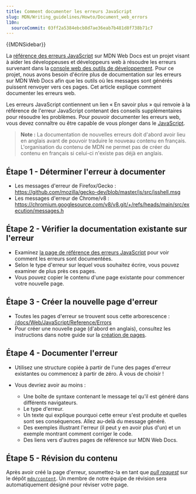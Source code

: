 ```yaml
---
title: Comment documenter les erreurs JavaScript
slug: MDN/Writing_guidelines/Howto/Document_web_errors
l10n:
  sourceCommit: 03ff2a5384ebcb8d7ae36eab7b481d8f738b71c7
---
```


{{MDNSidebar}}

La [référence des erreurs JavaScript](/fr/docs/Web/JavaScript/Reference/Errors) sur MDN Web Docs est un projet visant à aider les développeuses et développeurs web à résoudre les erreurs survenant dans la [console web des outils de développement](https://firefox-source-docs.mozilla.org/devtools-user/web_console/index.html). Pour ce projet, nous avons besoin d'écrire plus de documentation sur les erreurs sur MDN Web Docs afin que les outils où les messages sont générés puissent renvoyer vers ces pages. Cet article explique comment documenter les erreurs web.

Les erreurs JavaScript contiennent un lien «&nbsp;En savoir plus&nbsp;» qui renvoie à la référence de l'erreur JavaScript contenant des conseils supplémentaires pour résoudre les problèmes. Pour pouvoir documenter les erreurs web, vous devez connaître ou être capable de vous plonger dans le [JavaScript](/fr/docs/Web/JavaScript).

> **Note :** La documentation de nouvelles erreurs doit d'abord avoir lieu en anglais avant de pouvoir traduire le nouveau contenu en français. L'organisation du contenu de MDN ne permet pas de créer du contenu en français si celui-ci n'existe pas déjà en anglais.

## Étape 1 - Déterminer l'erreur à documenter

- Les messages d'erreur de Firefox/Gecko&nbsp;: <https://github.com/mozilla/gecko-dev/blob/master/js/src/jsshell.msg>
- Les messages d'erreur de Chrome/v8&nbsp;: <https://chromium.googlesource.com/v8/v8.git/+/refs/heads/main/src/execution/messages.h>

## Étape 2 - Vérifier la documentation existante sur l'erreur

- Examinez [la page de référence des erreurs JavaScript](/fr/docs/Web/JavaScript/Reference/Errors) pour voir comment les erreurs sont documentées.
- Selon le type d'erreur sur lequel vous souhaitez écrire, vous pouvez examiner de plus près ces pages.
- Vous pouvez copier le contenu d'une page existante pour commencer votre nouvelle page.

## Étape 3 - Créer la nouvelle page d'erreur

- Toutes les pages d'erreur se trouvent sous cette arborescence&nbsp;: [/docs/Web/JavaScript/Reference/Errors](/fr/docs/Web/JavaScript/Reference/Errors)
- Pour créer une nouvelle page (d'abord en anglais), consultez les instructions dans notre guide sur la [création de pages](/fr/docs/MDN/Writing_guidelines/Howto/Creating_moving_deleting).

## Étape 4 - Documenter l'erreur

- Utilisez une structure copiée à partir de l'une des pages d'erreur existantes ou commencez à partir de zéro. À vous de choisir&nbsp;!
- Vous devriez avoir au moins&nbsp;:

  - Une boîte de syntaxe contenant le message tel qu'il est généré dans différents navigateurs.
  - Le type d'erreur.
  - Un texte qui explique pourquoi cette erreur s'est produite et quelles sont ses conséquences. Allez au-delà du message généré.
  - Des exemples illustrant l'erreur (il peut y en avoir plus d'un) et un exemple montrant comment corriger le code.
  - Des liens vers d'autres pages de référence sur MDN Web Docs.

## Étape 5 - Révision du contenu

Après avoir créé la page d'erreur, soumettez-la en tant que [<i lang="en">pull request</i>](https://docs.github.com/fr/pull-requests/collaborating-with-pull-requests/proposing-changes-to-your-work-with-pull-requests/creating-a-pull-request) sur le dépôt [`mdn/content`](https://github.com/mdn/content). Un membre de notre équipe de révision sera automatiquement désigné pour réviser votre page.
